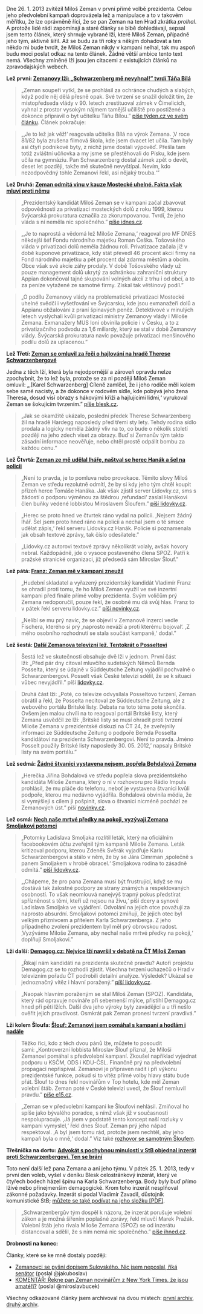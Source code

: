 Dne 26. 1. 2013 zvítězil Miloš Zeman v první přímé volbě prezidenta. Celou jeho předvolební kampaň doprovázela lež a manipulace a to v takovém měřítku, že lze oprávněně říci, že se pan Zeman na ten Hrad zkrátka *prolhal*. A protože lidé rádi zapomínají a staré články se blbě dohledávají, sepsal jsem tento článek, který shrnuje vybrané lži, které Miloš Zeman, případně jeho tým, aktivně šířil. Až se budu za tři roky s někým dohadovat a ten někdo mi bude tvrdit, že Miloš Zeman nikdy v kampani nelhal, tak mu aspoň budu moci poslat odkaz na tento článek. Žádné větší ambice tento text nemá. Všechny zmíněné lži jsou jen citacemi z existujících článků na zpravodajských webech. 

 **Lež první: [Zemanovy lži: „Schwarzenberg mě nevyhnal!” tvrdí Táňa Bílá](http://www.tyden.cz/rubriky/domaci/zemanovy-lzi-schwarzenberg-me-nevyhnal-tvrdi-tana-bila_259202.html)**

> „Zeman soupeři vytkl, že se prohlásil za ochránce chudých a slabých, když podle něj dělá přesně opak. Své tvrzení se snažil doložit tím, že místopředseda vlády v 90. letech zrestituoval zámek v Čimelicích, vyhnal z prostor vysokým nájmem tamější učiliště pro postižené a dokonce připravil o byt učitelku Táňu Bílou.” <a href="http://www.tyden.cz/rubriky/domaci/zemanovy-lzi-schwarzenberg-me-nevyhnal-tvrdi-tana-bila_259202.html">píše týden.cz ve svém článku</a>. Článek pokračuje: 

> „‚Je to lež jak věž!‘ reagovala učitelka Bílá na výrok Zemana. ‚V roce 81/82 byla zrušena filmová škola, kde jsem dvacet let učila. Tam byly asi čtyři podnikové byty, z nichž jsme dostali výpověď. Přešla tam totiž zvláštní učňovka a my jsme se přestěhovali do Písku, kde jsem učila na gymnáziu. Pan Schwarzenberg dostal zámek zpět o devět, deset let později, takže mě skutečně nevyštípal. Nevím, kdo nezodpovědný tohle Zemanovi řekl, asi nějaký trouba.‘” 


**Lež Druhá: <a href="http://zpravy.idnes.cz/milos-zeman-a-privatizace-mostecke-uhelne-fic-/domaci.aspx?c=A130121_1879208_domaci_hro">Zeman odmítá vinu v kauze Mostecké uhelné. Fakta však mluví proti němu</a>**



> „Prezidentský kandidát Miloš Zeman se v kampani začal zbavovat odpovědnosti za privatizaci mosteckých dolů z roku 1999, kterou švýcarská prokuratura označila za zkorumpovanou. Tvrdí, že jeho vláda s ní neměla nic společného.” <a href="http://zpravy.idnes.cz/milos-zeman-a-privatizace-mostecke-uhelne-fic-/domaci.aspx?c=A130121_1879208_domaci_hro">píše idnes.cz</a>.  



  
> „‚Je to naprostá a vědomá lež Miloše Zemana,‘ reagoval pro MF DNES někdejší šéf Fondu národního majetku Roman Češka. Tošovského vláda v privatizaci dolů neměla žádnou roli. Privatizace začala již v době kuponové privatizace, kdy stát převedl 46 procent akcií firmy na Fond národního majetku a pět procent dal zdarma městům a obcím. Obce však své akcie záhy prodaly. V době Tošovského vlády už pouze management dolů ukrytý za schránkou zahraniční struktury Appian dokončoval tajné skupování volných akcií z trhu i od obcí, a to za peníze vytažené ze samotné firmy. Získal tak většinový podíl.”
 
> „O podílu Zemanovy vlády na problematické privatizaci Mostecké uhelné svědčí i vyšetřování ve Švýcarsku, kde jsou exmanažeři dolů a Appianu obžalováni z praní špinavých peněz. Detektivové v minulých letech vyslýchali kvůli privatizaci ministry Zemanovy vlády i Miloše Zemana. Exmanažery MUS loni obvinila policie i v Česku, a to z privatizačního podvodu za 1,6 miliardy, který se stal v době Zemanovy vlády. Švýcarská prokuratura navíc považuje privatizaci menšinového podílu dolů za uplacenou.” 




**Lež Třetí: <a href="http://www.blesk.cz/clanek/zpravy-volba-prezidenta/189480/zeman-se-omluvil-za-reci-o-hajlovani-na-hrade-therese-schwarzenbergove.html">Zeman se omluvil za řeči o hajlování na hradě Therese Schwarzenbergové</a>**

Jedna z těch lží, která byla nejodpornější a zároveň opravdu nelze zpochybnit, že to lež byla, protože se za ni později Miloš Zeman omluvil: „‚[Karel Schwarzenberg] Cíleně zamlčel, že i jeho rodiče měli kolem sebe samé nacisty, a že dokonce v rodovém sídle, kde pobývá jeho žena Theresa, dosud visí obrazy s hákovými kříži a hajlujícími lidmi,‘ vyrukoval Zeman se šokujícím tvrzením.” <a href="http://www.blesk.cz/clanek/zpravy-volba-prezidenta/189480/zeman-se-omluvil-za-reci-o-hajlovani-na-hrade-therese-schwarzenbergove.html">píše blesk.cz</a>.



> „Jak se okamžitě ukázalo, poslední předek Therese Schwarzenberg žil na hradě Hardegg naposledy před třemi sty lety. Tehdy rodina sídlo prodala a logicky neměla žádný vliv na to, co bude o několik století později na jeho zdech viset za obrazy. Buď si Zemanův tým takto zásadní informace neověřuje, nebo chtěl prostě odpálit bombu za každou cenu.” 



**Lež Čtvrtá: <a href="http://www.lidovky.cz/dalsi-zemanova-lez-hanaka-si-chteli-koupit-sms-jako-dukaz-pe7-/zpravy-domov.aspx?c=A130124_113643_ln_domov_spa">Zeman ze mě udělal lháře, naštval se herec Hanák a šel na policii</a>**



> „Není to pravda, je to pomluva nebo provokace. Těmito slovy Miloš Zeman ve středu rezolutně odmítl, že by si kdy jeho tým chtěl koupit přízeň herce Tomáše Hanáka. Jak však zjistil server Lidovky.cz, sms s žádostí o podporu výměnou za štědrou ‚refundaci‘ zaslal Hanákovi člen buňky vedené lobbistou Miroslavem Šloufem.” <a href="http://www.lidovky.cz/dalsi-zemanova-lez-hanaka-si-chteli-koupit-sms-jako-dukaz-pe7-/zpravy-domov.aspx?c=A130124_113643_ln_domov_spa">píší lidovky.cz</a>.



> „Herec se proto hned ve čtvrtek ráno vydal na policii. ‚Nejsem žádný lhář. Šel jsem proto hned ráno na policii a nechal jsem o té smsce udělat zápis,‘ řekl serveru Lidovky.cz Hanák. Policie si poznamenala jak obsah textové zprávy, tak číslo odesilatele.”



> „Lidovky.cz autorovi textové zprávy několikrát volaly, avšak hovory nebral. Každopádně, jde o vysoce postaveného člena SPOZ. Patří k pražské stranické organizaci, jíž předsedá sám Miroslav Šlouf.”



**Lež pátá: <a href="http://www.novinky.cz/domaci/291332-franz-zeman-me-v-kampani-zneuzil.html">Franz: Zeman mě v kampani zneužil</a>**



> „Hudební skladatel a vyřazený prezidentský kandidát Vladimír Franz se ohradil proti tomu, že ho Miloš Zeman využil ve své inzertní kampani před finále přímé volby prezidenta. Svým voličům prý Zemana nedoporučil, pouze řekl, že osobně mu dá svůj hlas. Franz to v pátek řekl serveru lidovky.cz.” <a href="http://www.novinky.cz/domaci/291332-franz-zeman-me-v-kampani-zneuzil.html">píší novinky.cz</a>.



> „Nelíbí se mu prý navíc, že se objevil v Zemanově inzerci vedle Fischera, kterého si prý ‚naprosto neváží a proti kterému bojoval‘. ‚Z mého osobního rozhodnutí se stala součást kampaně,‘ dodal.” 



**Lež šestá: <a href="http://www.lidovky.cz/zmeni-neco-posledni-debata-kandidati-bojuji-o-posledni-volice-pt7-/zpravy-domov.aspx?c=A130124_194423_ln_domov_hm">Další Zemanova televizní lež. Tentokrát o Posseltovi</a>**



> Šestá lež ve skutečnosti obsahuje dvě lži v jednom. První část lži: „Před pár dny citoval mluvčího sudetských Němců Bernda Posselta, který se údajně v Süddeutsche Zeitung vyjádřil pochvalně o Schwarzenbergovi. Posselt však České televizi sdělil, že se k situaci vůbec nevyjádřil.” píší <a href="http://www.lidovky.cz/zmeni-neco-posledni-debata-kandidati-bojuji-o-posledni-volice-pt7-/zpravy-domov.aspx?c=A130124_194423_ln_domov_hm">lidovky.cz</a>.



> Druhá část lži: „Poté, co televize odvysílala Posseltovo tvrzení, Zeman obrátil a řekl, že Posselta necitoval ze Süddeutsche Zeitung, ale z webového portálu Britské listy. Debata na toto téma poté skončila. Ovšem jen malou chvíli na to reagoval portál Britské listy, který Zemana usvědčil ze lži: ‚Britské listy se musí ohradit proti tvrzení Miloše Zemana v prezidentské diskuzi na ČT 24, že zveřejnily informaci ze Süddeutsche Zeitung o podpoře Bernda Posselta kandidátovi na prezidenta Schwarzenbergovi. Není to pravda. Jméno Posselt použily Britské listy naposledy 30. 05. 2012,’ napsaly Britské listy na svém portálu.”



**Lež sedmá: <a href="http://www.novinky.cz/domaci/291066-zadne-stvanici-vystavena-nejsem-poprela-bohdalova-zemana.html">Žádné štvanici vystavena nejsem, popřela Bohdalová Zemana</a>**



> „Herečka Jiřina Bohdalová ve středu popřela slova prezidentského kandidáta Miloše Zemana, který o ní v rozhovoru pro Rádio Impuls prohlásil, že mu pláče do telefonu, neboť je vystavena štvanici kvůli podpoře, kterou mu nedávno vyjádřila. Bohdalová obvinila média, že si vymýšlejí s cílem ji pošpinit, slova o štvanici nicméně pochází ze Zemanových úst.” píší <a href="http://www.novinky.cz/domaci/291066-zadne-stvanici-vystavena-nejsem-poprela-bohdalova-zemana.html">novinky.cz</a>.



**Lež osmá: <a href="http://www.lidovky.cz/nech-nase-mrtve-predky-na-pokoji-vyzyvaji-smoljakovi-potomci-zemana-1ir-/zpravy-domov.aspx?c=A130125_134138_ln_domov_kim">Nech naše mrtvé předky na pokoji, vyzývají Zemana Smoljakovi potomci</a>**



> „Potomky Ladislava Smoljaka rozlítil leták, který na oficiálním facebookovém účtu zveřejnil tým kampaně Miloše Zemana. Leták kritizoval podporu, kterou Zdeněk Svěrák vyjadřuje Karlu Schwarzenbergovi a stálo v něm, že by se Jára Cimrman ‚společně s panem Smoljakem v hrobě obracel.‘ Smoljakova rodina to zásadně odmítá.” <a href="http://www.lidovky.cz/nech-nase-mrtve-predky-na-pokoji-vyzyvaji-smoljakovi-potomci-zemana-1ir-/zpravy-domov.aspx?c=A130125_134138_ln_domov_kim">píší lidovky.cz</a>.



> „‚Chápeme, že pro pana Zemana musí být frustrující, když se mu dostává tak žalostné podpory ze strany známých a respektovaných osobností. To však neomlouvá nanejvýš trapný pokus předstírat spřízněnost s těmi, kteří už nejsou na živu,‘ píší dcery a synové Ladislava Smoljaka ve vyjádření. Odvolání na jejich otce považují za naprosto absurdní. Smoljakovi potomci zmiňují, že jejich otec byl velkým příznivcem a přítelem Karla Schwarzenberga. Z jeho případného zvolení prezidentem byl měl prý obrovskou radost. ‚Vyzýváme Miloše Zemana, aby nechal naše mrtvé předky na pokoji,‘ doplňují Smoljakovi.”



**Lži další: <a href="http://www.lidovky.cz/demagog-cz-analyzoval-zda-kandidati-na-prezidenta-mluvili-v-hyde-parku-pravdu-1xd-/zpravy-domov.aspx?c=A130106_103512_ln_domov_spa">Demagog.cz: Nejvíce lží navršil v debatě na ČT Miloš Zeman</a>**



  
> „Říkají nám kandidáti na prezidenta skutečně pravdu? Autoři projektu Demagog.cz se to rozhodli zjistit. Všechna tvrzení uchazečů o Hrad v televizním pořadu ČT podrobili detailní analýze. Výsledek? Ukázal se jednoznačný vítěz i hlavní poražený.” <a href="http://www.lidovky.cz/demagog-cz-analyzoval-zda-kandidati-na-prezidenta-mluvili-v-hyde-parku-pravdu-1xd-/zpravy-domov.aspx?c=A130106_103512_ln_domov_spa">píší lidovky.cz</a>. 

  
  
  
 
> „Naopak hlavním poraženým se stal Miloš Zeman (SPOZ). Kandidáta, který rád opravuje novináře při sebemenší mýlce, přistihl Demagog.cz hned při pěti lžích. Další dva jeho výroky byly zavádějící a u tří nešlo ověřit jejich pravdivost. Osmkrát pak Zeman pronesl tvrzení pravdivá.”  
 
  **Lži kolem Šloufa: <a href="http://zpravy.e15.cz/domaci/politika/slouf-zemanovi-jsem-pomahal-s-kampani-a-hodlam-i-nadale-951565">Šlouf: Zemanovi jsem pomáhal s kampaní a hodlám i nadále</a>**

  
  
> Těžko říci, kdo z těch dvou pánů lže, můžete to posoudit sami: „Kontroverzní lobbista Miroslav Šlouf přiznal, že Miloši Zemanovi pomáhal s předvolební kampaní. Zkoušel například vyjednat podporu u KSČM, ODS i KDU-ČSL. Finančně prý na předvolební propagaci nepřispíval. Zemanovi je připraven radit i při výkonu prezidentské funkce, pokud si to vítěz přímé volby hlavy státu bude přát. Šlouf to dnes řekl novinářům v Top hotelu, kde měl Zeman volební štáb. Zeman poté v České televizi uvedl, že Šlouf nemluvil pravdu.” <a href="http://zpravy.e15.cz/domaci/politika/slouf-zemanovi-jsem-pomahal-s-kampani-a-hodlam-i-nadale-951565">píše e15.cz</a>.

  
  
  
 
> „Zeman se v předvolební kampani ke Šloufovi nehlásil. Zmiňoval ho spíše jako bývalého poradce, s nímž však již v současnosti nespolupracuje. ‚Já jsem v podstatě tento koncept naší rozluky v kampani vymyslel,‘ řekl dnes Šlouf. Zeman prý jeho nápad respektoval. ‚A byl jsem tomu rád, protože jsem nechtěl, aby jeho kampaň byla o mně,‘ dodal.” <span style="text-align: left;">Viz také </span><a href="http://aktualne.centrum.cz/prezidentske-volby/clanek.phtml?id=769690" style="text-align: left;">rozhovor se samotným Šloufem</a><span style="text-align: left;">.</span>




**Třešnička na dortu: <a href="http://zpravy.ihned.cz/cesko/c1-59193690-blesk-otiskl-inzerat-proti-schwarzenbergovi-ten-podal-trestni-oznameni">Advokát s pochybnou minulostí v StB objednal inzerát proti Schwarzenbergovi. Ten se brání</a>**



Toto není další lež pana Zemana a ani jeho týmu. V pátek 25. 1. 2013, tedy v první den voleb, vyšel v deníku Blesk celostránkový inzerát, který ve čtyřech bodech házel špínu na Karla Schwarzenberga. Body byly buď přímo lživé nebo přinejmenším demagogické. Krom toho inzerát nesplňoval zákonné požadavky. Inzerát si podal Vladimír Zavadil, důstojník komunistické StB; <a href="http://www.ustrcr.cz/data/pdf/karty/sprava2-1989/zavadil-vladimir.pdf">můžete se také podívat na jeho složku [PDF]</a>.



> „Schwarzenbergův tým dospěl k názoru, že inzerát porušuje volební zákon a je možná šířením poplašné zprávy, řekl mluvčí Marek Pražák. Volební štáb jeho rivala Miloše Zemana (SPOZ) se od inzerátu distancoval a sdělil, že s ním nemá nic společného.” <a href="http://zpravy.ihned.cz/politika/c1-59193690-advokat-s-pochybnou-minulosti-v-stb-objednal-inzerat-proti-schwarzenbergovi-ten-se-brani">píše ihned.cz</a>. 



**Drobnosti na konec:**

Články, které se ke mně dostaly později:




- <a href="http://zpravy.idnes.cz/zemanovci-se-pysni-asi-smyslenym-dopisem-sulovskeho-p0x-/domaci.aspx?c=A130129_1882869_ostrava-zpravy_jog">Zemanovci se pyšní dopisem Sulovského. Nic jsem neposlal, říká senátor</a> (poslal @jakuboslav)
- <a href="http://zpravy.idnes.cz/komentar-zeman-novinari-0wh-/domaci.aspx?c=A130128_1882037_domaci_jw">KOMENTÁŘ: Řekne pan Zeman novinářům z New York Times, že jsou amatéři?</a> (poslal @miroslavbucek)



Všechny odkazované články jsem archivoval na dvou místech: <a href="https://www.dropbox.com/sh/avqrjsmerry3gtd/LMs7wfeg4G?lst#/">první archiv</a>, <a href="http://bordel.havrlant.net/zeman/">druhý archiv</a>. 
